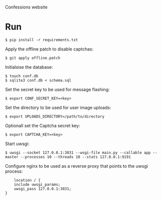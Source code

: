 Confessions website

# Run

    $ pip install -r requirements.txt

Apply the offline patch to disable captchas:

    $ git apply offline.patch

Initialsise the database:

    $ touch conf.db
    $ sqlite3 conf.db < schema.sql

Set the secret key to be used for message flashing:

    $ export CONF_SECRET_KEY=<key>

Set the directory to be used for user image uploads:

    $ export UPLOADS_DIRECTORY=/path/to/directory

Optionall set the Captcha secret key:
    
    $ export CAPTCHA_KEY=<key>

Start uwsgi:
    
    $ uwsgi --socket 127.0.0.1:3031 --wsgi-file main.py --callable app --master --processes 10 --threads 10 --stats 127.0.0.1:9191

Configure nginx to be used as a reverse proxy that points to the uwsgi process:

    	location / {
	    include uwsgi_params;
	    uwsgi_pass 127.0.0.1:3031;
	}






